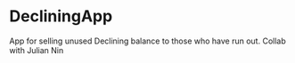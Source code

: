 # DecliningApp
App for selling unused Declining balance to those who have run out. Collab with Julian Nin
